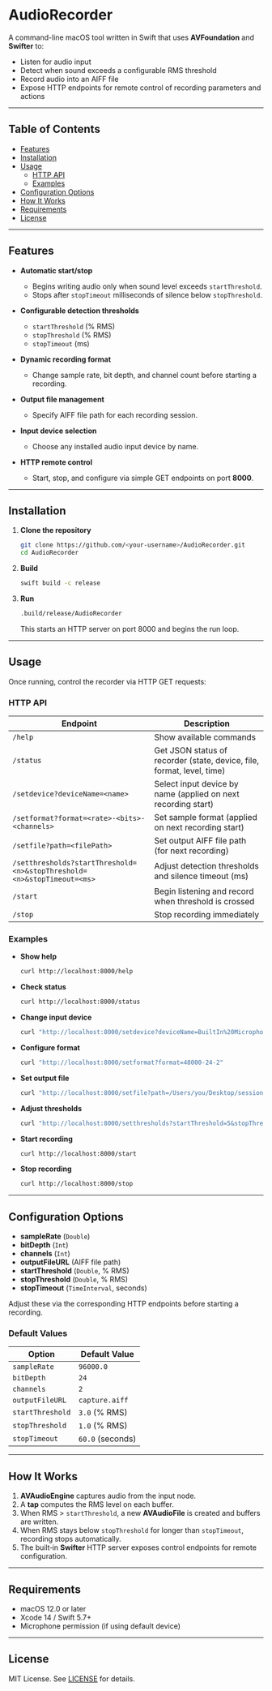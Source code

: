

# AudioRecorder

A command-line macOS tool written in Swift that uses **AVFoundation** and **Swifter** to:

- Listen for audio input
- Detect when sound exceeds a configurable RMS threshold
- Record audio into an AIFF file
- Expose HTTP endpoints for remote control of recording parameters and actions

---

## Table of Contents

- [Features](#features)  
- [Installation](#installation)  
- [Usage](#usage)  
  - [HTTP API](#http-api)  
  - [Examples](#examples)  
- [Configuration Options](#configuration-options)  
- [How It Works](#how-it-works)  
- [Requirements](#requirements)  
- [License](#license)  

---

## Features

- **Automatic start/stop**  
  - Begins writing audio only when sound level exceeds `startThreshold`.  
  - Stops after `stopTimeout` milliseconds of silence below `stopThreshold`.

- **Configurable detection thresholds**  
  - `startThreshold` (% RMS)  
  - `stopThreshold` (% RMS)  
  - `stopTimeout` (ms)

- **Dynamic recording format**  
  - Change sample rate, bit depth, and channel count before starting a recording.

- **Output file management**  
  - Specify AIFF file path for each recording session.

- **Input device selection**  
  - Choose any installed audio input device by name.

- **HTTP remote control**  
  - Start, stop, and configure via simple GET endpoints on port **8000**.

---

## Installation

1. **Clone the repository**  
   ```bash
   git clone https://github.com/<your-username>/AudioRecorder.git
   cd AudioRecorder
   ```

2. **Build**  
   ```bash
   swift build -c release
   ```

3. **Run**  
   ```bash
   .build/release/AudioRecorder
   ```
   This starts an HTTP server on port 8000 and begins the run loop.

---

## Usage

Once running, control the recorder via HTTP GET requests:

### HTTP API

| Endpoint                                         | Description                                                            |
| ------------------------------------------------ | ---------------------------------------------------------------------- |
| `/help`                                          | Show available commands                                               |
| `/status`                                        | Get JSON status of recorder (state, device, file, format, level, time) |
| `/setdevice?deviceName=<name>`                   | Select input device by name (applied on next recording start)          |
| `/setformat?format=<rate>-<bits>-<channels>`     | Set sample format (applied on next recording start)                    |
| `/setfile?path=<filePath>`                       | Set output AIFF file path (for next recording)                        |
| `/setthresholds?startThreshold=<n>&stopThreshold=<n>&stopTimeout=<ms>` | Adjust detection thresholds and silence timeout (ms)      |
| `/start`                                         | Begin listening and record when threshold is crossed                  |
| `/stop`                                          | Stop recording immediately                                            |

### Examples

- **Show help**  
  ```bash
  curl http://localhost:8000/help
  ```

- **Check status**  
  ```bash
  curl http://localhost:8000/status
  ```

- **Change input device**  
  ```bash
  curl "http://localhost:8000/setdevice?deviceName=BuiltIn%20Microphone"
  ```

- **Configure format**  
  ```bash
  curl "http://localhost:8000/setformat?format=48000-24-2"
  ```

- **Set output file**  
  ```bash
  curl "http://localhost:8000/setfile?path=/Users/you/Desktop/session.aiff"
  ```

- **Adjust thresholds**  
  ```bash
  curl "http://localhost:8000/setthresholds?startThreshold=5&stopThreshold=2&stopTimeout=5000"
  ```

- **Start recording**  
  ```bash
  curl http://localhost:8000/start
  ```

- **Stop recording**  
  ```bash
  curl http://localhost:8000/stop
  ```

---

## Configuration Options

- **sampleRate** (`Double`)  
- **bitDepth** (`Int`)  
- **channels** (`Int`)  
- **outputFileURL** (AIFF file path)  
- **startThreshold** (`Double`, % RMS)  
- **stopThreshold** (`Double`, % RMS)  
- **stopTimeout** (`TimeInterval`, seconds)

Adjust these via the corresponding HTTP endpoints before starting a recording.

### Default Values

| Option          | Default Value               |
| --------------- | --------------------------- |
| `sampleRate`    | `96000.0`                   |
| `bitDepth`      | `24`                        |
| `channels`      | `2`                         |
| `outputFileURL` | `capture.aiff`              |
| `startThreshold`| `3.0` (% RMS)              |
| `stopThreshold` | `1.0` (% RMS)              |
| `stopTimeout`   | `60.0` (seconds)            |

---

## How It Works

1. **AVAudioEngine** captures audio from the input node.  
2. A **tap** computes the RMS level on each buffer.  
3. When RMS > `startThreshold`, a new **AVAudioFile** is created and buffers are written.  
4. When RMS stays below `stopThreshold` for longer than `stopTimeout`, recording stops automatically.  
5. The built‑in **Swifter** HTTP server exposes control endpoints for remote configuration.

---

## Requirements

- macOS 12.0 or later  
- Xcode 14 / Swift 5.7+  
- Microphone permission (if using default device)

---

## License

MIT License. See [LICENSE](LICENSE) for details.